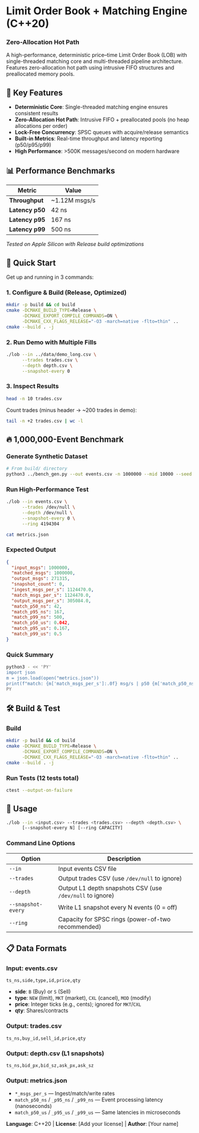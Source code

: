 # Limit Order Book + Matching Engine (C++20)
### Zero-Allocation Hot Path

A high-performance, deterministic price–time Limit Order Book (LOB) with single-threaded matching core and multi-threaded pipeline architecture. Features zero-allocation hot path using intrusive FIFO structures and preallocated memory pools.


## 🚀 Key Features

- **Deterministic Core**: Single-threaded matching engine ensures consistent results
- **Zero-Allocation Hot Path**: Intrusive FIFO + preallocated pools (no heap allocations per order)
- **Lock-Free Concurrency**: SPSC queues with acquire/release semantics
- **Built-in Metrics**: Real-time throughput and latency reporting (p50/p95/p99)
- **High Performance**: >500K messages/second on modern hardware

## 📊 Performance Benchmarks

| Metric | Value |
|--------|-------|
| **Throughput** | ~1.12M msgs/s |
| **Latency p50** | 42 ns |
| **Latency p95** | 167 ns |
| **Latency p99** | 500 ns |

*Tested on Apple Silicon with Release build optimizations*

## 🏃 Quick Start

Get up and running in 3 commands:

### 1. Configure & Build (Release, Optimized)
```bash
mkdir -p build && cd build
cmake -DCMAKE_BUILD_TYPE=Release \
      -DCMAKE_EXPORT_COMPILE_COMMANDS=ON \
      -DCMAKE_CXX_FLAGS_RELEASE="-O3 -march=native -flto=thin" ..
cmake --build . -j
```

### 2. Run Demo with Multiple Fills
```bash
./lob --in ../data/demo_long.csv \
      --trades trades.csv \
      --depth depth.csv \
      --snapshot-every 0
```

### 3. Inspect Results
```bash
head -n 10 trades.csv
```

Count trades (minus header → ~200 trades in demo):
```bash
tail -n +2 trades.csv | wc -l
```

## 🔥 1,000,000-Event Benchmark

### Generate Synthetic Dataset
```bash
# From build/ directory
python3 ../bench_gen.py --out events.csv -n 1000000 --mid 10000 --seed 1
```

### Run High-Performance Test
```bash
./lob --in events.csv \
      --trades /dev/null \
      --depth /dev/null \
      --snapshot-every 0 \
      --ring 4194304

cat metrics.json
```

### Expected Output
```json
{
  "input_msgs": 1000000,
  "matched_msgs": 1000000,
  "output_msgs": 271315,
  "snapshot_count": 0,
  "ingest_msgs_per_s": 1124470.0,
  "match_msgs_per_s": 1124470.0,
  "output_msgs_per_s": 305084.0,
  "match_p50_ns": 42,
  "match_p95_ns": 167,
  "match_p99_ns": 500,
  "match_p50_us": 0.042,
  "match_p95_us": 0.167,
  "match_p99_us": 0.5
}
```

### Quick Summary
```bash
python3 - << 'PY'
import json
m = json.load(open("metrics.json"))
print(f"match: {m['match_msgs_per_s']:.0f} msg/s | p50 {m['match_p50_ns']} ns | p95 {m['match_p95_ns']} ns | p99 {m['match_p99_ns']} ns")
PY
```

## 🛠️ Build & Test

### Build
```bash
mkdir -p build && cd build
cmake -DCMAKE_BUILD_TYPE=Release \
      -DCMAKE_EXPORT_COMPILE_COMMANDS=ON \
      -DCMAKE_CXX_FLAGS_RELEASE="-O3 -march=native -flto=thin" ..
cmake --build . -j
```

### Run Tests (12 tests total)
```bash
ctest --output-on-failure
```

## 📝 Usage

```bash
./lob --in <input.csv> --trades <trades.csv> --depth <depth.csv> \
      [--snapshot-every N] [--ring CAPACITY]
```

### Command Line Options

| Option | Description |
|--------|-------------|
| `--in` | Input events CSV file |
| `--trades` | Output trades CSV (use `/dev/null` to ignore) |
| `--depth` | Output L1 depth snapshots CSV (use `/dev/null` to ignore) |
| `--snapshot-every` | Write L1 snapshot every N events (0 = off) |
| `--ring` | Capacity for SPSC rings (power-of-two recommended) |

## 📋 Data Formats

### Input: events.csv
```csv
ts_ns,side,type,id,price,qty
```

- **side**: `B` (Buy) or `S` (Sell)
- **type**: `NEW` (limit), `MKT` (market), `CXL` (cancel), `MOD` (modify)
- **price**: Integer ticks (e.g., cents); ignored for `MKT`/`CXL`
- **qty**: Shares/contracts

### Output: trades.csv
```csv
ts_ns,buy_id,sell_id,price,qty
```

### Output: depth.csv (L1 snapshots)
```csv
ts_ns,bid_px,bid_sz,ask_px,ask_sz
```

### Output: metrics.json
- `*_msgs_per_s` — Ingest/match/write rates
- `match_p50_ns` / `_p95_ns` / `_p99_ns` — Event processing latency (nanoseconds)
- `match_p50_us` / `_p95_us` / `_p99_us` — Same latencies in microseconds

**Language**: C++20 | **License**: [Add your license] | **Author**: [Your name]
